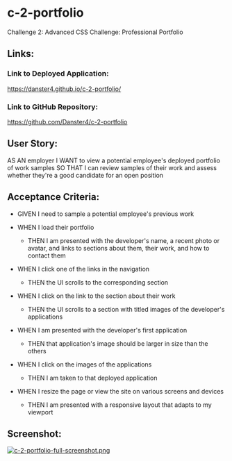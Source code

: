 # c-2-portfolio
Challenge 2: Advanced CSS Challenge: Professional Portfolio

## Links:
### Link to Deployed Application: 
https://danster4.github.io/c-2-portfolio/
### Link to GitHub Repository: 
https://github.com/Danster4/c-2-portfolio

## User Story:
AS AN employer
I WANT to view a potential employee's deployed portfolio of work samples
SO THAT I can review samples of their work and assess whether they're a good candidate for an open position

## Acceptance Criteria:
* GIVEN I need to sample a potential employee's previous work

* WHEN I load their portfolio
  * THEN I am presented with the developer's name, a recent photo or avatar, and links to sections about them, their work, and how to contact them
* WHEN I click one of the links in the navigation
  * THEN the UI scrolls to the corresponding section
* WHEN I click on the link to the section about their work
  * THEN the UI scrolls to a section with titled images of the developer's applications
* WHEN I am presented with the developer's first application
  * THEN that application's image should be larger in size than the others
* WHEN I click on the images of the applications
  * THEN I am taken to that deployed application
* WHEN I resize the page or view the site on various screens and devices
  * THEN I am presented with a responsive layout that adapts to my viewport

## Screenshot:
[![c-2-portfolio-full-screenshot.png](https://i.postimg.cc/447DDdqB/c-2-portfolio-full-screenshot.png)](https://postimg.cc/4nG2tJJ9)
